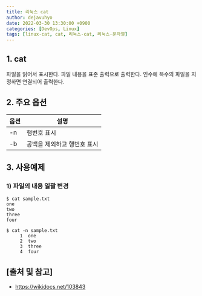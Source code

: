```yaml
---
title: 리눅스 cat
author: dejavuhyo
date: 2022-03-30 13:30:00 +0900
categories: [DevOps, Linux]
tags: [linux-cat, cat, 리눅스-cat, 리눅스-문자열]
---
```


## 1. cat
파일을 읽어서 표시한다. 파일 내용을 표준 출력으로 출력한다. 인수에 복수의 파일을 지정하면 연결되어 출력한다.

## 2. 주요 옵션

| 옵션 | 설명 |
|-----|-----|
| -n | 행번호 표시 |
| -b | 공백을 제외하고 행번호 표시 |

## 3. 사용예제

### 1) 파일의 내용 일괄 변경

```shell
$ cat sample.txt
one
two
three
four

$ cat -n sample.txt
     1  one
     2  two
     3  three
     4  four
```

## [출처 및 참고]
* <https://wikidocs.net/103843>

